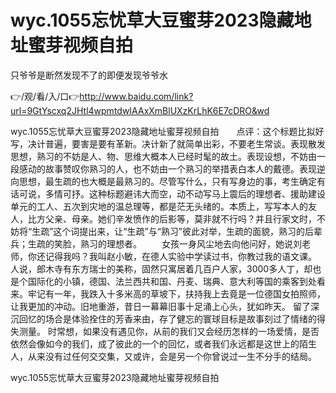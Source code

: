 # wyc.1055忘忧草大豆蜜芽2023隐藏地址蜜芽视频自拍
只爷爷是断然发现不了的即便发现爷爷水

👉/观/看/入/口👉http://www.baidu.com/link?url=9GtYscxq2JHtl4wpmtdwIAAxXmBlUXzKrLhK6E7cDRO&wd

wyc.1055忘忧草大豆蜜芽2023隐藏地址蜜芽视频自拍　　点评：这个标题比拟好写，决计普遍，要害是要有革新。决计新了就简单出彩，不要老生常谈。表现散发思想，熟习的不妨是人、物、思维大概本人已经时髦的故土。表现设想，不妨由一段感动的故事赞叹你熟习的人，也不妨由一个熟习的举措表白本人的戴德。表现逆向思想，最生疏的也大概是最熟习的。尽管写什么，只有写身边的事，考生确定有话可说，多情可抒。这种标题避讳大而空，动不动写马上震后的理想者、援助建设单元的工人、五次到灾地的温总理等，都是茫无头绪的。本质上，写写本人的友人，比方父亲、母亲。她们辛发愤作的后影等，莫非就不行吗？并且行家文时，不妨将“生疏”这个词提出来，让“生疏”与“熟习”彼此对举，生疏的面貌，熟习的后辈兵；生疏的笑脸，熟习的理想者。
　　女孩一身风尘地去向他问好，她说刘老师，你还记得我吗？我叫赵小敏，在德人实验中学读过书，你教过我的语文课。
人说，郎木寺有东方瑞士的美称，固然只寓居着几百户人家，3000多人丁，却也是个国际化的小镇，德国、法兰西共和国、丹麦、瑞典、意大利等国的乘客到处看来。牢记有一年，我跌入十多米高的草坡下，扶持我上去竟是一位德国女拍照师，让我更加的冲动。旧地重游，昔日一幕幕旧事十足涌上心头，犹如昨天。
留了深沉回忆的场合是体验拴住的芳香来由，存了健忘的寰球目标是故事刻过了情绪的得失测量。
时常想，如果没有遇见你，从前的我们又会经历怎样的一场爱情，是否依然会像如今的我们，成了彼此的一个的回忆，或者我们永远都是这世上的陌生人，从来没有过任何交交集，又或许，会是另一个你曾说过一生不分手的结局。

wyc.1055忘忧草大豆蜜芽2023隐藏地址蜜芽视频自拍
